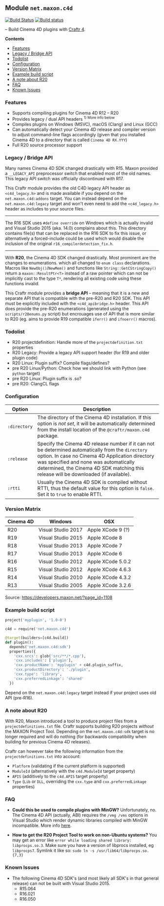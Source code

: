 ## Module `net.maxon.c4d`

[![Build Status](https://travis-ci.org/craftr-build/craftr-maxon.c4d.svg?branch=master)](https://travis-ci.org/craftr-build/craftr-maxon.c4d)
[![Build status](https://ci.appveyor.com/api/projects/status/nqvbfo3u7qpw6mkk?svg=true)](https://ci.appveyor.com/project/NiklasRosenstein/craftr-maxon-c4d)

  [Craftr]: https://craftr.net

&ndash; Build Cinema 4D plugins with [Craftr 4][Craftr].

__Contents__

* [Features](#features)
* [Legacy / Bridge API](#legacy--dual-api)
* [Todolist](#todolist)
* [Configuration](#configuration)
* [Version Matrix](#version-matrix)
* [Example build script](#example-build-script)
* [A note about R20](#a-note-about-r20)
* [FAQ](#faq)
* [Known Issues](#known-issues)

### Features

- Supports compiling plugins for Cinema 4D R12 &ndash; R20
- Provides legacy / dual API headers <sup>1) More info below</sup>
- Compiles plugins on Windows (MSVC), macOS (Clang) and Linux (GCC)
- Can automatically detect your Cinema 4D release and compiler version to
  adjust command-line flags accordingly (given that you installed Cinema 4D
  to a directory that is called `Cinema 4D RX.YYY`)
- Full R20 source processor support

### Legacy / Bridge API

Many names Cinema 4D SDK changed drastically with R15. Maxon provided a
`__LEGACY_API` preprocessor switch that enabled most of the old names.
This legacy API switch was officially discontinued with R17.

This Craftr module provides the old C4D legacy API header as `<c4d_legacy.h>`
and is made available if you depend on the `net.maxon.c4d:addons` target.
You can instead depend on the `net.maxon.c4d:legacy` target and won't even
need to add the `<c4d_legacy.h>` header as includes to your source files.

---

The R16 SDK uses `#define override` on Windows which is actually invalid
and Visual Studio 2015 (aka. 14.0) complains about this. This directory
contains file(s) that can be replaced in the R16 SDK to fix this issue, or
alternatively a forced-include could be used which would disable the inclusion
of the original `r16_compilerdetection_fix.h`.

---

With **R20**, the Cinema 4D SDK changed drastically. Most prominent are the
changes to enumerations. which all changed to `enum class` declarations.
Macros like `NewObj()`/`NewMem()` and functions like `String::GetCStringCopy()`
return a `maxon::ResultPtr<T>` instead of a raw pointer which can not be
implicitly cast to the type `T*`, rendering all existing code using these
functions invalid.

This Craftr module provides a **bridge API** &ndash; meaning that it is a new
and separate API that is compatible with the pre-R20 and R20 SDK. This API
must be explicitly included with the `<c4d_apibridge.h>` header. This API does
provide the pre-R20 enumerations (generated using the `scripts/r20enums.py`
script) but encrouages use of API that is more similar to R20 (eg. aims to
provide R19 compatible `iferr()` and `ifnoerr()` macros).

### Todolist

- R20 projectdefinition: Handle more of the `projectdefinition.txt` properties
- R20 Legacy: Provide a legacy API support header (for R19 and older plugin code)
- R20 Linux: Plugin suffix? Compile flags/defines?
- pre R20 Linux/Python: Check how we should link with Python (see `python` target)
- pre R20 Linux: Plugin suffix is .so?
- pre R20: ClangCL flags

### Configuration

| Option       | Description  |
| ------------ | ------------ |
| `:directory` | The directory of the Cinema 4D installation. If this option is *not set*, it will be automatically determined from the install location of the `@craftr/maxon.c4d` package. |
| `:release`   | Specify the Cinema 4D release number if it can not be determined automatically from the `directory` option. In case no Cinema 4D Application directory was specified and none was automatically determined, the Cinema 4D SDK matching this release will be downloaded (if available). |
| `:rtti`      | Usually the Cinema 4D SDK is compiled without RTTI, thus the default value for this option is `false`. Set it to `true` to enable RTTI. |

### Version Matrix

| Cinema 4D | Windows      | OSX               |
| ----| ------------------ | ----------------- |
| R20 | Visual Studio 2017 | Apple XCode 9 (?) |
| R19 | Visual Studio 2015 | Apple XCode 8     |
| R18 | Visual Studio 2013 | Apple XCode 7     |
| R17 | Visual Studio 2013 | Apple XCode 6     |
| R16 | Visual Studio 2012 | Apple XCode 5.0.2 |
| R15 | Visual Studio 2012 | Apple XCode 4.6.3 |
| R14 | Visual Studio 2010 | Apple XCode 4.3.2 |
| R13 | Visual Studio 2005 | Apple XCode 3.2.6 |

Source: https://developers.maxon.net/?page_id=1108

### Example build script

```python
project('myplugin', '1.0-0')

c4d = require('net.maxon.c4d')

@target(builders=[c4d.build])
def plugin():
  depends('net.maxon.c4d:sdk')
  properties({
    'cxx.srcs': glob('src/**/*.cpp'),
    'cxx.includes': ['plugin'],
    'cxx.productName': 'myplugin' + c4d.plugin_suffix,
    'cxx.productDirectory': './plugin',
    'cxx.type': 'library',
    'cxx.preferredLinkage': 'shared'
  })
```

Depend on the `net.maxon.c4d:legacy` target instead if your project uses
old API (pre-R16).

### A note about R20

With R20, Maxon introduced a tool to produce project files from a
`projectdefinitions.txt` file. Craftr supports building R20 projects
*without* the MAXON Project Tool. Depending on the `net.maxon.c4d:sdk`
target is no longer required and will do nothing (for backwards compatibility
when building for previous Cinema 4D releases).

Craftr can however take the following information from the
`projectdefinitions.txt` into account:

- `Platform` (validating if the current platform is supported)
- `ModuleId` (alternatively with the `c4d.ModuleId` target property)
- `APIS` (additively to the `c4d.APIS` target property)
- `Type` (`Lib` or `DLL`, overriding the `cxx.type` and
  `cxx.preferredLinkage` properties)

### FAQ

* **Could this be used to compile plugins with MinGW?**
  Unfortunately, no. The Cinema 4D API (actually, ABI) requires the
  `/vmg /vms` options in Visual Studio which render dynamic libraries
  compiled with MinGW incompatible. More info
  [here](https://stackoverflow.com/questions/11332585/g-equivalents-for-visualc-vmg-vms).

* **How to get the R20 Project Tool to work on non-Ubuntu systems?**
  You may get an error like `error while loading shared library: libprocps.so.3`.
  Make sure you have a version of libprocs installed, eg `libprocps7`. Symlink
  it like so: `sudo ln -s /usr/lib64/libprocps.so.{7,3}`

### Known Issues

* The following Cinema 4D SDK's (and most likely all SDK's in that general
  release) can not be built with Visual Studio 2015.
    * R15.064
    * R16.021
    * R16.050

